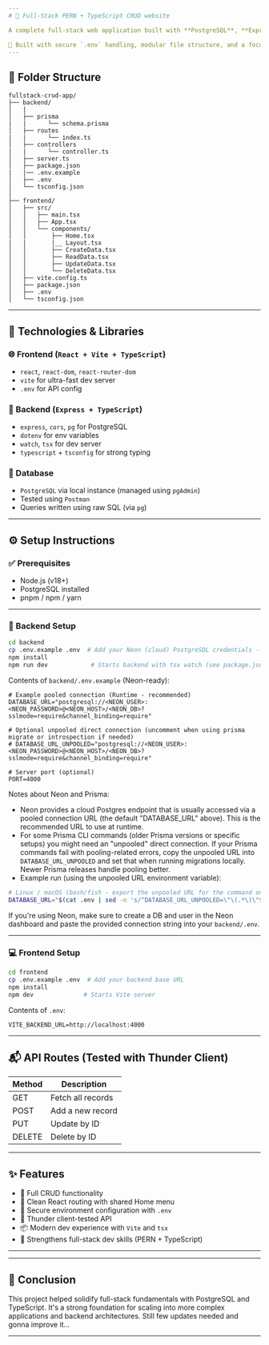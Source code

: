 ```yaml
---
# 🚀 Full-Stack PERN + TypeScript CRUD website

A complete full-stack web application built with **PostgreSQL**, **Express**, **React**, and **Node.js**, using **TypeScript** across the stack. It performs full CRUD operations and follows clean architectural patterns with environment variables, modern tooling, and Postman-tested endpoints.

🔐 Built with secure `.env` handling, modular file structure, and a focus on **clean dev practices**.
---
```


## 📁 Folder Structure

```
fullstack-crud-app/
├── backend/
│   |
│   ├── prisma
|   |      └── schema.prisma
│   ├── routes
|   |      └── index.ts
│   ├── controllers
|   |      └── controller.ts      
│   ├── server.ts
│   ├── package.json
|   |── .env.example
│   ├── .env
│   └── tsconfig.json
│
├── frontend/
│   ├── src/
│   │   ├── main.tsx
│   │   ├── App.tsx
│   │   └── components/
│   │       ├── Home.tsx
|   |       |__ Layout.tsx
│   │       ├── CreateData.tsx
│   │       ├── ReadData.tsx
│   │       ├── UpdateData.tsx
│   │       └── DeleteData.tsx
│   ├── vite.config.ts
│   ├── package.json
│   ├── .env
│   └── tsconfig.json
```

---

## 🧰 Technologies & Libraries

### 🌐 Frontend (`React + Vite + TypeScript`)

- `react`, `react-dom`, `react-router-dom`
- `vite` for ultra-fast dev server
- `.env` for API config

### 🚀 Backend (`Express + TypeScript`)

- `express`, `cors`, `pg` for PostgreSQL
- `dotenv` for env variables
- `watch`, `tsx` for dev server
- `typescript` + `tsconfig` for strong typing

### 🐘 Database

- `PostgreSQL` via local instance (managed using `pgAdmin`)
- Tested using `Postman`
- Queries written using raw SQL (via `pg`)

---

## ⚙️ Setup Instructions

### ✅ Prerequisites

- Node.js (v18+)
- PostgreSQL installed
- pnpm / npm / yarn

---

### 🔧 Backend Setup

```bash
cd backend
cp .env.example .env  # Add your Neon (cloud) PostgreSQL credentials -- do NOT commit .env
npm install
npm run dev            # Starts backend with tsx watch (see package.json)
```

Contents of `backend/.env.example` (Neon-ready):

```
# Example pooled connection (Runtime - recommended)
DATABASE_URL="postgresql://<NEON_USER>:<NEON_PASSWORD>@<NEON_HOST>/<NEON_DB>?sslmode=require&channel_binding=require"

# Optional unpooled direct connection (uncomment when using prisma migrate or introspection if needed)
# DATABASE_URL_UNPOOLED="postgresql://<NEON_USER>:<NEON_PASSWORD>@<NEON_HOST>/<NEON_DB>?sslmode=require&channel_binding=require"

# Server port (optional)
PORT=4000
```

Notes about Neon and Prisma:

- Neon provides a cloud Postgres endpoint that is usually accessed via a pooled connection URL (the default "DATABASE_URL" above). This is the recommended URL to use at runtime.
- For some Prisma CLI commands (older Prisma versions or specific setups) you might need an "unpooled" direct connection. If your Prisma commands fail with pooling-related errors, copy the unpooled URL into `DATABASE_URL_UNPOOLED` and set that when running migrations locally. Newer Prisma releases handle pooling better.
- Example run (using the unpooled URL environment variable):

```bash
# Linux / macOS (bash/fish - export the unpooled URL for the command only)
DATABASE_URL="$(cat .env | sed -n 's/^DATABASE_URL_UNPOOLED=\"\(.*\)\"$/\1/p')" npx prisma migrate deploy
```

If you're using Neon, make sure to create a DB and user in the Neon dashboard and paste the provided connection string into your `backend/.env`.

---

### 💻 Frontend Setup

```bash
cd frontend
cp .env.example .env  # Add your backend base URL
npm install
npm dev              # Starts Vite server
```

Contents of `.env`:

```
VITE_BACKEND_URL=http://localhost:4000
```

---

## 📬 API Routes (Tested with Thunder Client)

| Method | Description       |
| ------ | ----------------- |
| GET    | Fetch all records |
| POST   | Add a new record  |
| PUT    | Update by ID      |
| DELETE | Delete by ID      |

---

## ✨ Features

- 🔄 Full CRUD functionality
- 🎯 Clean React routing with shared Home menu
- 🔐 Secure environment configuration with `.env`
- 🧪 Thunder client-tested API
- 📦 Modern dev experience with `Vite` and `tsx`
- 🧠 Strengthens full-stack dev skills (PERN + TypeScript)

---

---

## 🏁 Conclusion

This project helped solidify full-stack fundamentals with PostgreSQL and TypeScript. It's a strong foundation for scaling into more complex applications and backend architectures.
Still few updates needed and gonna improve it...

---
